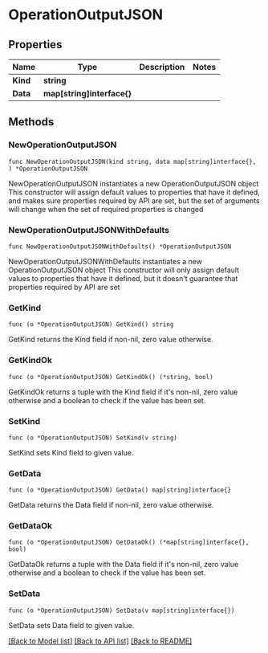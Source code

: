 # OperationOutputJSON

## Properties

Name | Type | Description | Notes
------------ | ------------- | ------------- | -------------
**Kind** | **string** |  | 
**Data** | **map[string]interface{}** |  | 

## Methods

### NewOperationOutputJSON

`func NewOperationOutputJSON(kind string, data map[string]interface{}, ) *OperationOutputJSON`

NewOperationOutputJSON instantiates a new OperationOutputJSON object
This constructor will assign default values to properties that have it defined,
and makes sure properties required by API are set, but the set of arguments
will change when the set of required properties is changed

### NewOperationOutputJSONWithDefaults

`func NewOperationOutputJSONWithDefaults() *OperationOutputJSON`

NewOperationOutputJSONWithDefaults instantiates a new OperationOutputJSON object
This constructor will only assign default values to properties that have it defined,
but it doesn't guarantee that properties required by API are set

### GetKind

`func (o *OperationOutputJSON) GetKind() string`

GetKind returns the Kind field if non-nil, zero value otherwise.

### GetKindOk

`func (o *OperationOutputJSON) GetKindOk() (*string, bool)`

GetKindOk returns a tuple with the Kind field if it's non-nil, zero value otherwise
and a boolean to check if the value has been set.

### SetKind

`func (o *OperationOutputJSON) SetKind(v string)`

SetKind sets Kind field to given value.


### GetData

`func (o *OperationOutputJSON) GetData() map[string]interface{}`

GetData returns the Data field if non-nil, zero value otherwise.

### GetDataOk

`func (o *OperationOutputJSON) GetDataOk() (*map[string]interface{}, bool)`

GetDataOk returns a tuple with the Data field if it's non-nil, zero value otherwise
and a boolean to check if the value has been set.

### SetData

`func (o *OperationOutputJSON) SetData(v map[string]interface{})`

SetData sets Data field to given value.



[[Back to Model list]](../README.md#documentation-for-models) [[Back to API list]](../README.md#documentation-for-api-endpoints) [[Back to README]](../README.md)


